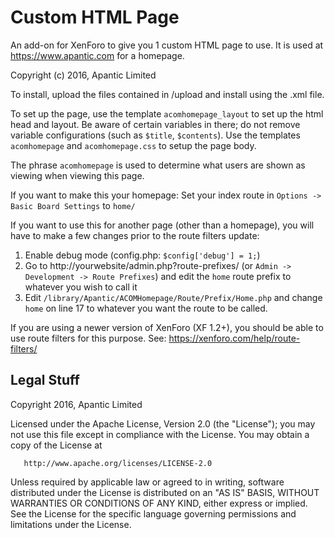 # Custom HTML Page

An add-on for XenForo to give you 1 custom HTML page to use. It is used at https://www.apantic.com for a homepage.

Copyright (c) 2016, Apantic Limited

To install, upload the files contained in /upload and install using the .xml file.

To set up the page, use the template `acomhomepage_layout` to set up the html head and layout. Be aware of certain variables in there; do not remove variable configurations (such as `$title`, `$contents`). Use the templates `acomhomepage` and `acomhomepage.css` to setup the page body.

The phrase `acomhomepage` is used to determine what users are shown as viewing when viewing this page.

If you want to make this your homepage: Set your index route in `Options -> Basic Board Settings` to `home/`

If you want to use this for another page (other than a homepage), you will have to make a few changes prior to the route filters update:
1. Enable debug mode (config.php: `$config['debug'] = 1;`)
2. Go to http://yourwebsite/admin.php?route-prefixes/ (or `Admin -> Development -> Route Prefixes`) and edit the `home` route prefix to whatever you wish to call it
3. Edit `/library/Apantic/ACOMHomepage/Route/Prefix/Home.php` and change `home` on line 17 to whatever you want the route to be called.

If you are using a newer version of XenForo (XF 1.2+), you should be able to use route filters for this purpose. See: https://xenforo.com/help/route-filters/

## Legal Stuff
   Copyright 2016, Apantic Limited

   Licensed under the Apache License, Version 2.0 (the "License");
   you may not use this file except in compliance with the License.
   You may obtain a copy of the License at

       http://www.apache.org/licenses/LICENSE-2.0

   Unless required by applicable law or agreed to in writing, software
   distributed under the License is distributed on an "AS IS" BASIS,
   WITHOUT WARRANTIES OR CONDITIONS OF ANY KIND, either express or implied.
   See the License for the specific language governing permissions and
   limitations under the License.
